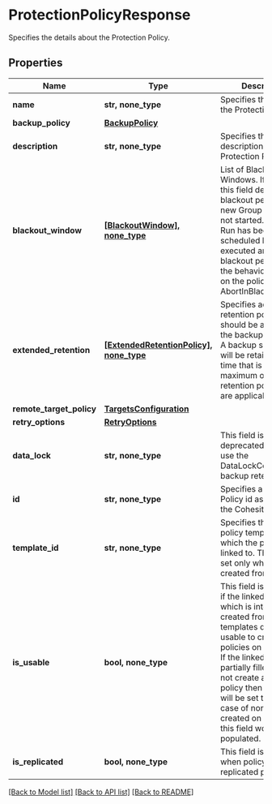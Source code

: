 # ProtectionPolicyResponse

Specifies the details about the Protection Policy.

## Properties
Name | Type | Description | Notes
------------ | ------------- | ------------- | -------------
**name** | **str, none_type** | Specifies the name of the Protection Policy. | 
**backup_policy** | [**BackupPolicy**](BackupPolicy.md) |  | 
**description** | **str, none_type** | Specifies the description of the Protection Policy. | [optional] 
**blackout_window** | [**[BlackoutWindow], none_type**](BlackoutWindow.md) | List of Blackout Windows. If specified, this field defines blackout periods when new Group Runs are not started. If a Group Run has been scheduled but not yet executed and the blackout period starts, the behavior depends on the policy field AbortInBlackoutPeriod. | [optional] 
**extended_retention** | [**[ExtendedRetentionPolicy], none_type**](ExtendedRetentionPolicy.md) | Specifies additional retention policies that should be applied to the backup snapshots. A backup snapshot will be retained up to a time that is the maximum of all retention policies that are applicable to it. | [optional] 
**remote_target_policy** | [**TargetsConfiguration**](TargetsConfiguration.md) |  | [optional] 
**retry_options** | [**RetryOptions**](RetryOptions.md) |  | [optional] 
**data_lock** | **str, none_type** | This field is now deprecated. Please use the DataLockConfig in the backup retention. | [optional] 
**id** | **str, none_type** | Specifies a unique Policy id assigned by the Cohesity Cluster. | [optional] 
**template_id** | **str, none_type** | Specifies the parent policy template id to which the policy is linked to. This field is set only when policy is created from template. | [optional] 
**is_usable** | **bool, none_type** | This field is set to true if the linked policy which is internally created from a policy templates qualifies as usable to create more policies on the cluster. If the linked policy is partially filled and can not create a working policy then this field will be set to false. In case of normal policy created on the cluster, this field wont be populated. | [optional] 
**is_replicated** | **bool, none_type** | This field is set to true when policy is the replicated policy. | [optional] 

[[Back to Model list]](../README.md#documentation-for-models) [[Back to API list]](../README.md#documentation-for-api-endpoints) [[Back to README]](../README.md)


